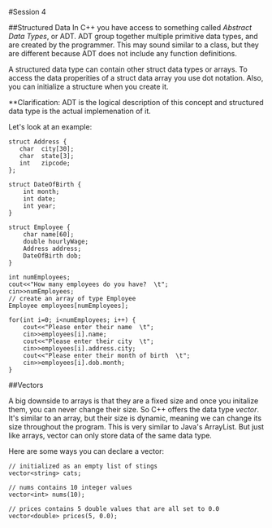 #Session 4

##Structured Data
In C++ you have access to something called *Abstract Data Types*, or ADT. ADT group together multiple primitive data types, and are created by the programmer. This may sound similar to a class, but they are different because ADT does not include any function definitions. 

A structured data type can contain other struct data types or arrays. To access the data properities of a struct data array you use dot notation. Also, you can initialize a structure when you create it.

**Clarification: ADT is the logical description of this concept and structured data type is the actual implemenation of it.

Let's look at an example:

```
struct Address { 
   char  city[30];
   char  state[3];
   int   zipcode;
};

struct DateOfBirth {
	int month;
	int date;
	int year;
}

struct Employee {
	char name[60];
	double hourlyWage;
	Address address;
	DateOfBirth dob;
}

int numEmployees;
cout<<"How many employees do you have?  \t";
cin>>numEmployees;
// create an array of type Employee
Employee employees[numEmployees];

for(int i=0; i<numEmployees; i++) {
	cout<<"Please enter their name  \t";
	cin>>employees[i].name;
	cout<<"Please enter their city  \t";
	cin>>employees[i].address.city;
	cout<<"Please enter their month of birth  \t";
	cin>>employees[i].dob.month;
}
```

##Vectors

A big downside to arrays is that they are a fixed size and once you initalize them, you can never change their size. So C++ offers the data type *vector*. It's similar to an array, but their size is dynamic, meaning we can change its size throughout the program. This is very similar to Java's ArrayList. But just like arrays, vector can only store data of the same data type.

Here are some ways you can declare a vector:

```
// initialized as an empty list of stings
vector<string> cats;

// nums contains 10 integer values
vector<int> nums(10);

// prices contains 5 double values that are all set to 0.0
vector<double> prices(5, 0.0);
```


